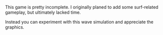 This game is pretty incomplete. I originally planed to add some surf-related gameplay, but ultimately lacked time.

Instead you can experiment with this wave simulation and appreciate the graphics.